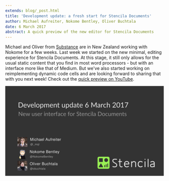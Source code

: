 ```yaml
---
extends: blog/_post.html
title: 'Development update: a fresh start for Stencila Documents'
author: Michael Aufreiter, Nokome Bentley, Oliver Buchtala
date: 6 March 2017
abstract: A quick preview of the new editor for Stencila Documents
---
```


Michael and Oliver from [Substance](http://substance.io) are in New Zealand working with Nokome for a few weeks. Last week we started on the new minimal, editing experience for Stencila Documents. At this stage, it still only allows for the usual static content that you find in most word processors - but with an interface more like that of Medium. But we've also started working on reimplementing dynamic code cells and are looking forward to sharing that with you next week! Check out the [quick preview on YouTube](https://youtu.be/rouGFGSJ7OA).

![](title.png)
